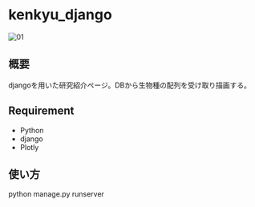 # kenkyu_django
![01](https://user-images.githubusercontent.com/106949336/209063814-23d10645-c0ec-483e-9628-b92d3ce218a3.png)

## 概要
djangoを用いた研究紹介ページ。DBから生物種の配列を受け取り描画する。

## Requirement
- Python
- django
- Plotly

## 使い方
python manage.py runserver
